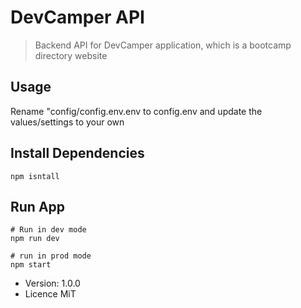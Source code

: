 # DevCamper API

> Backend API for DevCamper application, which is a bootcamp directory website

## Usage

Rename "config/config.env.env to config.env and update the values/settings to your own

## Install Dependencies

```
npm isntall
```

## Run App

```
# Run in dev mode
npm run dev

# run in prod mode
npm start
```

- Version: 1.0.0
- Licence MiT
